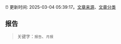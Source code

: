 :alarm_clock: 更新时间: 2025-03-04 05:39:17。[文章来源](/README.md)、[文章分类](/TAGS.md)

## 报告


> 关键字：`报告`、`月报`



